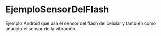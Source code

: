 # EjemploSensorDelFlash
Ejemplo Android que usa el sensor del flash del celular y también como añadido el sensor de la vibración.

